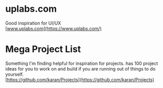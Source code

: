 # uplabs.com
Good inspiration for UI/UX  
[www.uplabs.com](https://www.uplabs.com/)

# Mega Project List
Something I'm finding helpful for inspiration for projects.
has 100 project ideas for you to work on and build if you are running out of things to do yourself.  
[https://github.com/karan/Projects](https://github.com/karan/Projects)


